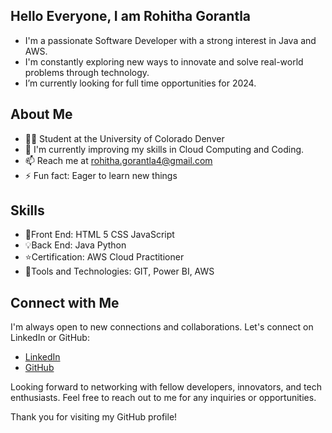 ## Hello Everyone, I am Rohitha Gorantla

- I'm a passionate Software Developer with a strong interest in Java and AWS. 
- I'm constantly exploring new ways to innovate and solve real-world problems through technology.
- I’m currently looking for full time opportunities for 2024.

## About Me

- 🧑‍🎓 Student at the University of Colorado Denver
- 🌱 I'm currently improving my skills in Cloud Computing and Coding.
- 📫 Reach me at rohitha.gorantla4@gmail.com
- ⚡ Fun fact: Eager to learn new things

## Skills

- 🚀Front End: HTML 5 CSS JavaScript
- 💡Back End: Java Python
- ⭐Certification: AWS Cloud Practitioner
- 🔨Tools and Technologies: GIT, Power BI, AWS
  

## Connect with Me

I'm always open to new connections and collaborations. Let's connect on LinkedIn or GitHub:

- [LinkedIn](https://www.linkedin.com/in/rohithagorantla/)
- [GitHub](https://github.com/rohithagorantla)

Looking forward to networking with fellow developers, innovators, and tech enthusiasts. Feel free to reach out to me for any inquiries or opportunities.

Thank you for visiting my GitHub profile!
